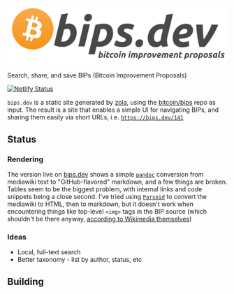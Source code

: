 ![bips.dev logo](web/static/bips-dev-header.png)

Search, share, and save BIPs (Bitcoin Improvement Proposals)

[![Netlify Status](https://api.netlify.com/api/v1/badges/b3335c93-1302-4033-a766-ec95836b6ece/deploy-status)](https://app.netlify.com/sites/awesome-shannon-2db2d5/deploys)

`bips.dev` is a static site generated by [zola](https://github.com/getzola/zola), using the [bitcoin/bips](https://github.com/bitcoin/bips)
repo as input. The result is a site that enables a simple UI for navigating BIPs, and sharing them easily via short URLs, i.e.
[`https://bips.dev/141`](https://bips.dev/141)

## Status

### Rendering

The version live on [bips.dev](https://bips.dev) shows a simple [`pandoc`](https://pandoc.org/) conversion from
mediawiki text to "GitHub-flavored" markdown, and a few things are broken. Tables seem to be the biggest problem,
with internal links and code snippets being a close second. I've tried using [`Parsoid`](https://www.mediawiki.org/wiki/Parsoid)
to convert the mediawiki to HTML, then to markdown, but it doesn't work when encountering things like top-level
`<img>` tags in the BIP source (which shouldn't be there anyway, [according to Wikimedia themselves](https://www.mediawiki.org/wiki/Help:Formatting#HTML_tags))

### Ideas

* Local, full-text search
* Better taxonomy - list by author, status, etc

## Building
